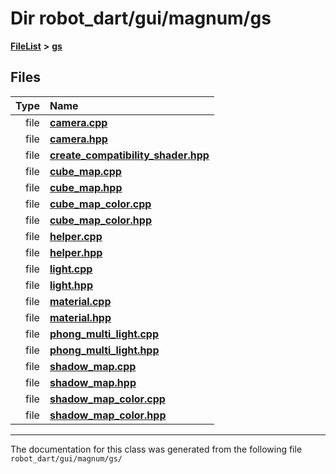 

# Dir robot\_dart/gui/magnum/gs



[**FileList**](files.md) **>** [**gs**](dir_2f8612d80f6bb57c97efd4c82e0df286.md)












## Files

| Type | Name |
| ---: | :--- |
| file | [**camera.cpp**](gs_2camera_8cpp.md) <br> |
| file | [**camera.hpp**](gs_2camera_8hpp.md) <br> |
| file | [**create\_compatibility\_shader.hpp**](create__compatibility__shader_8hpp.md) <br> |
| file | [**cube\_map.cpp**](cube__map_8cpp.md) <br> |
| file | [**cube\_map.hpp**](cube__map_8hpp.md) <br> |
| file | [**cube\_map\_color.cpp**](cube__map__color_8cpp.md) <br> |
| file | [**cube\_map\_color.hpp**](cube__map__color_8hpp.md) <br> |
| file | [**helper.cpp**](magnum_2gs_2helper_8cpp.md) <br> |
| file | [**helper.hpp**](magnum_2gs_2helper_8hpp.md) <br> |
| file | [**light.cpp**](light_8cpp.md) <br> |
| file | [**light.hpp**](light_8hpp.md) <br> |
| file | [**material.cpp**](material_8cpp.md) <br> |
| file | [**material.hpp**](material_8hpp.md) <br> |
| file | [**phong\_multi\_light.cpp**](phong__multi__light_8cpp.md) <br> |
| file | [**phong\_multi\_light.hpp**](phong__multi__light_8hpp.md) <br> |
| file | [**shadow\_map.cpp**](shadow__map_8cpp.md) <br> |
| file | [**shadow\_map.hpp**](shadow__map_8hpp.md) <br> |
| file | [**shadow\_map\_color.cpp**](shadow__map__color_8cpp.md) <br> |
| file | [**shadow\_map\_color.hpp**](shadow__map__color_8hpp.md) <br> |



























































------------------------------
The documentation for this class was generated from the following file `robot_dart/gui/magnum/gs/`

